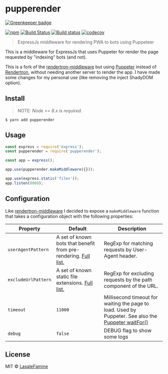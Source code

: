 # pupperender

[![Greenkeeper badge](https://badges.greenkeeper.io/LasaleFamine/pupperender.svg)](https://greenkeeper.io/)

[![npm](https://img.shields.io/npm/v/pupperender.svg?style=flat)](https://github.com/LasaleFamine/pupperender)
[![Build Status](https://travis-ci.org/LasaleFamine/pupperender.svg?branch=master)](https://travis-ci.org/LasaleFamine/pupperender) [![Build status](https://ci.appveyor.com/api/projects/status/7adc8sxp20kgw10v?svg=true)](https://ci.appveyor.com/project/LasaleFamine/pupperender) [![codecov](https://codecov.io/gh/LasaleFamine/pupperender/badge.svg?branch=master)](https://codecov.io/gh/LasaleFamine/pupperender?branch=master)

> ExpressJs middleware for rendering PWA to bots using Puppeteer

This is a middleware for ExpressJs that uses Puppeter for render the page requested by "indexing" bots (and not).

This is a fork of the [rendertron-middleware](https://www.npmjs.com/package/rendertron-middleware) but using [Puppeter](https://github.com/GoogleChrome/puppeteer) instead of [Rendertron](https://github.com/GoogleChrome/rendertron/), without needing another server to render the app. I have made some changes for my personal use (like removing the inject ShadyDOM option).

## Install

> NOTE: *Node >= 8.x is required.*

```
$ yarn add pupperender
```

## Usage

```js
const express = require('express');
const pupperender = require('pupperender');

const app = express();

app.use(pupperender.makeMiddleware({}));

app.use(express.static('files'));
app.listen(8080);
```

## Configuration

Like [rendertron-middleware](https://www.npmjs.com/package/rendertron-middleware) I decided to expose a  `makeMiddleware` function that takes a configuration object with the following
properties:

| Property | Default | Description |
| -------- | ------- | ----------- |
| `userAgentPattern` | A set of known bots that benefit from pre-rendering. [Full list.](https://github.com/LasaleFamine/pupperender/blob/master/src/index.js) | RegExp for matching requests by User-Agent header. |
| `excludeUrlPattern` | A set of known static file extensions. [Full list.](https://github.com/LasaleFamine/pupperender/blob/master/src/index.js) | RegExp for excluding requests by the path component of the URL. |
| `timeout` | `11000` | Millisecond timeout for waiting the page to load. Used by Puppeter. See also the [Puppeter waitFor()](https://github.com/GoogleChrome/puppeteer/blob/master/docs/api.md#pagewaitforselectororfunctionortimeout-options-args) |
| `debug` | `false` | DEBUG flag to show some logs |


## License

MIT © [LasaleFamine](https://godev.space)
